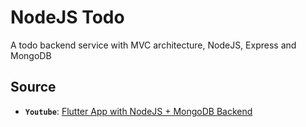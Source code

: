 # NodeJS Todo
A todo backend service with MVC architecture, NodeJS, Express and MongoDB

## Source
- **`Youtube`**: [Flutter App with NodeJS + MongoDB Backend](https://www.youtube.com/playlist?list=PLGIDomk5-zo1tueqtvrFgUQ13ioA9yChC)
